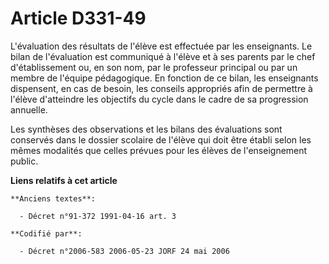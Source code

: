 # Article D331-49

L'évaluation des résultats de l'élève est effectuée par les enseignants. Le bilan de l'évaluation est communiqué à l'élève et
à ses parents par le chef d'établissement ou, en son nom, par le professeur principal ou par un membre de l'équipe
pédagogique. En fonction de ce bilan, les enseignants dispensent, en cas de besoin, les conseils appropriés afin de permettre
à l'élève d'atteindre les objectifs du cycle dans le cadre de sa progression annuelle.

Les synthèses des observations et les bilans des évaluations sont conservés dans le dossier scolaire de l'élève qui doit être
établi selon les mêmes modalités que celles prévues pour les élèves de l'enseignement public.

**Liens relatifs à cet article**

	**Anciens textes**:

	  - Décret n°91-372 1991-04-16 art. 3

	**Codifié par**:

	  - Décret n°2006-583 2006-05-23 JORF 24 mai 2006
